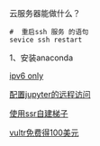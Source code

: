 
云服务器能做什么？
```
#  重启ssh 服务 的语句
sevice ssh restart
```

1、安装anaconda

[ipv6 only]()



[配置jupyter的远程访问](https://www.jianshu.com/p/3cc167bd63dd)

[使用ssr自建梯子](http://luyiminggonnabeok.cn/2018/08/10/%E5%8D%81%E5%88%86%E9%92%9F%E6%90%AD%E5%BB%BA%E8%87%AA%E5%B7%B1%E7%9A%84SSR%E7%A7%91%E5%AD%A6%E4%B8%8A%E7%BD%91%E6%A2%AF%E5%AD%90/)

[vultr免费得100美元](https://www.vultr.com/?ref=8901510)